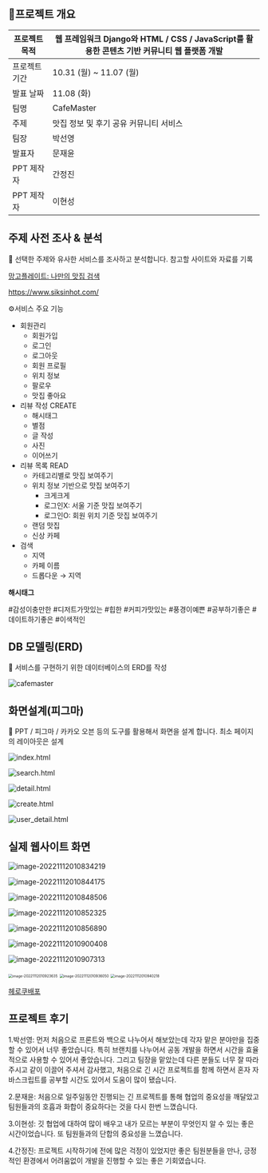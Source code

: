 ## 📝프로젝트 개요

| 프로젝트 목적 | 웹 프레임워크 Django와 HTML / CSS / JavaScript를 활용한 콘텐츠 기반 커뮤니티 웹 플랫폼 개발 |
| ------------- | ------------------------------------------------------------ |
| 프로젝트 기간 | 10.31 (월) ~ 11.07 (월)                                      |
| 발표 날짜     | 11.08 (화)                                                   |
| 팀명          | CafeMaster                                                   |
| 주제          | 맛집 정보 및 후기 공유 커뮤니티 서비스                       |
| 팀장          | 박선영                                                       |
| 발표자        | 문재윤                                                       |
| PPT 제작자    | 간정진                                                       |
| PPT 제작자    | 이현성                                                       |



## 주제 사전 조사 & 분석

🔎 선택한 주제와 유사한 서비스를 조사하고 분석합니다. 참고할 사이트와 자료를 기록

[망고플레이트: 나만의 맛집 검색](https://www.mangoplate.com/)

https://www.siksinhot.com/

⚙️서비스 주요 기능

- 회원관리
  - 회원가입
  - 로그인
  - 로그아웃
  - 회원 프로필
  - 위치 정보
  - 팔로우
  - 맛집 좋아요
- 리뷰 작성 CREATE
  - 해시태그
  - 별점
  - 글 작성
  - 사진
  - 이어쓰기
- 리뷰 목록 READ
  - 카테고리별로 맛집 보여주기
  - 위치 정보 기반으로 맛집 보여주기
    - 크게크게
    - 로그인X: 서울 기준 맛집 보여주기
    - 로그인O: 회원 위치 기준 맛집 보여주기
  - 랜덤 맛집
  - 신상 카페
- 검색
  - 지역
  - 카페 이름
  - 드롭다운 → 지역

**해시태그**

\#감성이충만한 #디저트가맛있는 #힙한 #커피가맛있는 #풍경이예쁜 #공부하기좋은 #데이트하기좋은 #이색적인

## DB 모델링(ERD)

🧾 서비스를 구현하기 위한 데이터베이스의 ERD를 작성

![cafemaster](../Markdown.assets/cafemaster.png)



## 화면설계(피그마)

🎨 PPT / 피그마 / 카카오 오븐 등의 도구를 활용해서 화면을 설계 합니다. 최소 페이지의 레이아웃은 설계

![index.html](../Markdown.assets/index.html.png)

![search.html](../Markdown.assets/search.html.png)

![detail.html](../Markdown.assets/detail.html.png)

![create.html](../Markdown.assets/create.html.png)

![user_detail.html](../Markdown.assets/user_detail.html.png)



## 실제 웹사이트 화면

![image-20221112010834219](../Markdown.assets/image-20221112010834219.png)



![image-20221112010844175](../Markdown.assets/image-20221112010844175.png)



![image-20221112010848506](../Markdown.assets/image-20221112010848506.png)



![image-20221112010852325](../Markdown.assets/image-20221112010852325.png)



![image-20221112010856890](../Markdown.assets/image-20221112010856890.png)

![image-20221112010900408](../Markdown.assets/image-20221112010900408.png)

![image-20221112010907313](../Markdown.assets/image-20221112010907313.png)

<img src="../Markdown.assets/image-20221112010923635.png" alt="image-20221112010923635" style="zoom:50%;" />





<img src="../Markdown.assets/image-20221112010936050.png" alt="image-20221112010936050" style="zoom:50%;" />

<img src="../Markdown.assets/image-20221112010940218.png" alt="image-20221112010940218" style="zoom: 50%;" />

[헤로쿠배포](https://calm-waters-53067.herokuapp.com/articles/)



## 프로젝트 후기

1.박선영: 먼저 처음으로 프론트와 백으로 나누어서 해보았는데 각자 맡은 분야만을 집중할 수 있어서 너무 좋았습니다. 특히 브랜치를 나누어서 공동 개발을 하면서 시간을 효율적으로 사용할 수 있어서 좋았습니다. 그리고 팀장을 맡았는데 다른 분들도 너무 잘 따라주시고 같이 이끌어 주셔서 감사했고, 처음으로 긴 시간 프로젝트를 함께 하면서 혼자 자바스크립트를 공부할 시간도 있어서 도움이 많이 됐습니다.

2.문재윤: 처음으로 일주일동안 진행되는 긴 프로젝트를 통해 협업의 중요성을 깨달았고 팀원들과의 호흡과 화합이 중요하다는 것을 다시 한번 느꼈습니다.

3.이현성: 깃 협업에 대하여 많이 배우고 내가 모르는 부분이 무엇인지 알 수 있는 좋은 시간이었습니다. 또 팀원들과의 단합의 중요성을 느꼈습니다.

4.간정진: 프로젝트 시작하기에 전에 많은 걱정이 있었지만 좋은 팀원분들을 만나, 긍정적인 환경에서 어려움없이 개발을 진행할 수 있는 좋은 기회였습니다.
